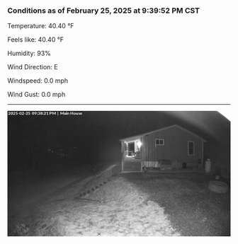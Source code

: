 ### Conditions as of February 25, 2025 at 9:39:52 PM CST 

Temperature: 40.40 &deg;F

Feels like: 40.40 &deg;F

Humidity: 93%

Wind Direction: E

Windspeed: 0.0 mph

Wind Gust: 0.0 mph

---

<img src="./images/latest.jpeg"/>


